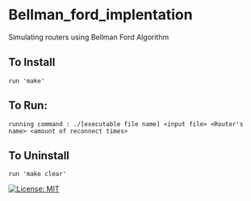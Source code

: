 # Bellman_ford_implentation
Simulating routers using Bellman Ford Algorithm

## To Install
	run 'make'
	
## To Run:
	running command : ./[executable file name] <input file> <Router's name> <amount of reconnect times>
	
## To Uninstall
	run 'make clear'
	
[![License: MIT](https://img.shields.io/badge/License-MIT-yellow.svg)](https://opensource.org/licenses/MIT)
	
